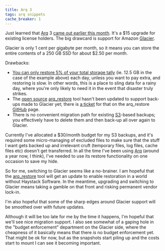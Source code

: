 ```yaml
---
title: Arq 3
tags: arq snippets
cache_breaker: 1
---
```


Just learned that [Arq](/wiki/Arq) 3 [came out earlier this month](http://www.haystacksoftware.com/blog/2012/11/arq-cloud-backup-for-mac-adds-support-for-amazon-glacier/). It's a $15 upgrade for existing license holders. The big drawcard is support for Amazon [Glacier](/wiki/Glacier).

Glacier is only 1 cent per gigabyte per month, so it means you can store the entire contents of a 250 GB SSD for about $2.50 per month.

Drawbacks:

-   [You can only restore 5% of your total storage tally](http://aws.amazon.com/glacier/pricing/) (ie. 12.5 GB in the case of the example above) each day, unless you want to pay extra, and restoring is slow. In other words, this is a place to sling data for a rainy day, where you're only likely to need it in the event that disaster truly strikes.
-   The [open source](/wiki/open_source) [arq\_restore](/wiki/arq_restore) tool hasn't been updated to support back-ups made to Glacier yet; there is [a ticket](https://github.com/sreitshamer/arq_restore/issues/6) for that on the arq\_restore [GitHub](/wiki/GitHub) page.
-   There is no convenient migration path for existing [S3](/wiki/S3)-based backups; you effectively have to delete them and then back-up all over again to Glacier.

Currently I've allocated a $30/month budget for my S3 backups, and it's required some micro-managing of excluded files to make sure that the stuff I want gets backed up and irrelevant cruft (temporary files, log files, cache files etc) doesn't get transferred. In all the time I've been using [Arq](/wiki/Arq) (around a year now, I think), I've needed to use its restore functionality on one occasion to save my hide.

So for me, switching to Glacier seems like a no-brainer. I am hopeful that the [arq\_restore](/wiki/arq_restore) tool will get an update to enable restoration in a world without Haystack Software. In the meantime, upgrading and switching to Glacier means taking a gamble on that front and risking permanent vendor lock-in.

I'm also hopeful that some of the sharp edges around Glacier support will be smoothed over with future updates.

Although it will be too late for me by the time it happens, I'm hopeful that we'll see nice migration support. I also see somewhat of a gaping hole in the "budget enforcement" department on the Glacier side, where the cheapness of it basically means that there *is* no budget enforcement yet. That might be ok for now, but as the snapshots start piling up and the costs start to mount I can see it becoming important.
